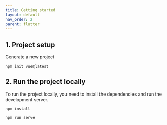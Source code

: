 ```yaml
---
title: Getting started
layout: default
nav_order: 2
parent: flutter
---
```


## 1. Project setup
Generate a new project

`npm init vue@latest`

## 2. Run the project locally
To run the project locally, you need to install the dependencies and run the development server.

`npm install`

`npm run serve`
